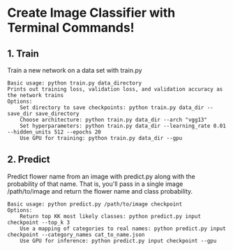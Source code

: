 # Create Image Classifier with Terminal Commands!

## 1. Train

Train a new network on a data set with train.py

    Basic usage: python train.py data_directory
    Prints out training loss, validation loss, and validation accuracy as the network trains
    Options:
        Set directory to save checkpoints: python train.py data_dir --save_dir save_directory
        Choose architecture: python train.py data_dir --arch "vgg13"
        Set hyperparameters: python train.py data_dir --learning_rate 0.01 --hidden_units 512 --epochs 20
        Use GPU for training: python train.py data_dir --gpu

## 2. Predict

Predict flower name from an image with predict.py along with the probability of that name. That is, you'll pass in a single image /path/to/image and return the flower name and class probability.

    Basic usage: python predict.py /path/to/image checkpoint
    Options:
        Return top KK most likely classes: python predict.py input checkpoint --top_k 3
        Use a mapping of categories to real names: python predict.py input checkpoint --category_names cat_to_name.json
        Use GPU for inference: python predict.py input checkpoint --gpu
